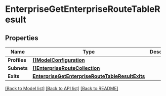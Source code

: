 # EnterpriseGetEnterpriseRouteTableResult

## Properties

Name | Type | Description | Notes
------------ | ------------- | ------------- | -------------
**Profiles** | [**[]ModelConfiguration**](model_configuration.md) |  | [optional] 
**Subnets** | [**[]EnterpriseRouteCollection**](enterprise_route_collection.md) |  | [optional] 
**Exits** | [**EnterpriseGetEnterpriseRouteTableResultExits**](enterprise_get_enterprise_route_table_result_exits.md) |  | [optional] 

[[Back to Model list]](../README.md#documentation-for-models) [[Back to API list]](../README.md#documentation-for-api-endpoints) [[Back to README]](../README.md)


